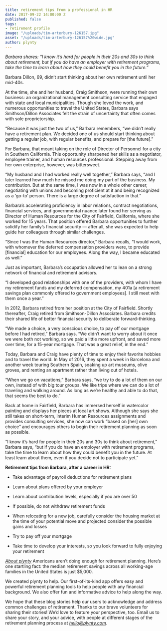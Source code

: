 ```yaml
---
title: retirement tips from a professional in HR
date: 2017-09-22 14:00:00 Z
published: false
tags:
- retirement profile
image: "/uploads/tim-arterbury-126157.jpg"
asset: "/uploads/tim-arterbury-126157%20wide.jpg"
author: plynty
---
```


*Barbara shares: “I know it’s hard for people in their 20s and 30s to think about retirement, but if you do have an employer with retirement programs, take the time to learn about how they could benefit you in the future.”* <!--more-->

Barbara Dillon, 69, didn’t start thinking about her own retirement until her mid-40s.

At the time, she and her husband, Craig Smithson, were running their own business: an organizational management consulting service that engaged with state and local municipalities. Though she loved the work, and numerous opportunities to travel the United States, Barbara says Smithson/Dillon Associates felt the strain of uncertainty that often comes with sole proprietorship.

“Because it was just the two of us,” Barbara remembers, “we didn’t really have a retirement plan. We decided one of us should start thinking about getting a regular job, with regular benefits, and prepare for \[the future\].”

For Barbara, that meant taking on the role of Director of Personnel for a city in Southern California. This opportunity sharpened her skills as a negotiator, employee trainer, and human resources professional. Stepping away from her own enterprise, however, was bittersweet.

“My husband and I had worked really well together,” Barbara says, “and I later learned how much he missed me doing my part of the business. My contribution. But at the same time, I was now in a whole other career, negotiating with unions and becoming proficient at it and being recognized as a ‘go-to’ person. There is a large degree of satisfaction in that.”

Barbara’s accelerating proficiency in labor relations, contract negotiations, financial services, and governmental nuance later found her serving as Director of Human Resources for the City of Fairfield, California, where she worked for 15 years. That position offered Barbara opportunities to further solidify her family’s financial security — after all, she was expected to help guide her colleagues through similar challenges.

“Since I was the Human Resources director,” Barbara recalls, “I would work, with whomever the deferred compensation providers were, to provide \[financial\] education for our employees. Along the way, I became educated as well.”

Just as important, Barbara’s occupation allowed her to lean on a strong network of financial and retirement advisors.

“I developed good relationships with one of the providers, with whom I have my retirement funds and my deferred compensation, my 401a \[a retirement savings plan commonly offered to government employees\]. I still meet with them once a year.”

In 2012, Barbara retired from her position at the City of Fairfield. Shortly thereafter, Craig retired from Smithson-Dillon Associates. Barbara credits their shared life of better financial security to deliberate forward-thinking.

“We made a choice, a very conscious choice, to pay off our mortgage before I had retired,” Barbara says. “We didn’t want to worry about it once we were both not working, so we paid a little more upfront, and saved more over time, for a 15-year mortgage. That was a great relief, in the end.”

Today, Barbara and Craig have plenty of time to enjoy their favorite hobbies and to travel the world. In May of 2016, they spent a week in Barcelona and another week touring Southern Spain, soaking up art museums, olive groves, and renting an apartment rather than living out of hotels.

“When we go on vacations,” Barbara says, “we try to do a lot of them on our own, instead of with big tour groups. We like trips where we can do a lot of traveling and walking around. As long as we’re healthy and able to do that, that seems the best to do.”

Back at home in Fairfield, Barbara has immersed herself in watercolor painting and displays her pieces at local art shows. Although she says she still takes on short-term, interim Human Resources assignments and provides consulting services, she now can work “based on \[her\] own choice” and encourages others to begin their retirement planning as soon as possible.

“I know it’s hard for people in their 20s and 30s to think about retirement,” Barbara says, “but if you do have an employer with retirement programs, take the time to learn about how they could benefit you in the future. At least learn about them, even if you decide not to participate yet.”

**Retirement tips from Barbara, after a career in HR:**

* Take advantage of payroll deductions for retirement plans

* Learn about plans offered by your employer

* Learn about contribution levels, especially if you are over 50

* If possible, do not withdraw retirement funds

* When relocating for a new job, carefully consider the housing market at the time of your potential move and projected consider the possible gains and losses

* Try to pay off your mortgage

* Take time to develop your interests, so you look forward to fully enjoying your retirement

*[About plynty](https://plynty.com/)*
Americans aren’t doing enough for retirement planning. Here’s one startling fact: the median retirement savings across all working-age families in the United States is just $5,000.

We created plynty to help. Our first-of-its-kind app offers easy and powerful retirement planning tools to help people with any financial background. We also offer fun and informative advice to help along the way.

We hope that these blog stories help our users to acknowledge and address common challenges of retirement. Thanks to our brave volunteers for sharing their stories! We’d love to feature your perspective, too. Email us to share your story, and your advice, with people at different stages of the retirement planning process at *[hello@plynty.com](mailto:hello@plynty.com)*.